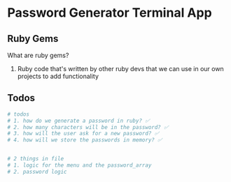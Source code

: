 # Password Generator Terminal App

## Ruby Gems

What are ruby gems?

1. Ruby code that's written by other ruby devs that we can use in our own projects to add functionality

## Todos 

```ruby
# todos
# 1. how do we generate a password in ruby? ✅
# 2. how many characters will be in the password? ✅
# 3. how will the user ask for a new password? ✅
# 4. how will we store the passwords in memory? ✅


# 2 things in file
# 1. logic for the menu and the password_array
# 2. password logic
```

